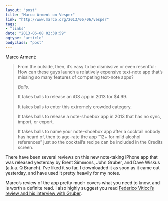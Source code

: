 ```yaml
---
layout: "post"
title: "Marco Arment on Vesper"
link: "http://www.marco.org/2013/06/06/vesper"
tags: 
- "links"
date: "2013-06-08 02:38:59"
ogtype: "article"
bodyclass: "post"
---
```


Marco Arment:

> From the outside, then, it’s easy to be dismissive or even resentful: How can these guys launch a relatively expensive text-note app that’s missing so many features of competing text-note apps?
> 
> *Balls.*
> 
> It takes balls to release an iOS app in 2013 for $4.99.
> 
> It takes balls to enter this extremely crowded category.
> 
> It takes balls to release a note-shoebox app in 2013 that has no sync, import, or export.
> 
> It takes balls to name your note-shoebox app after a cocktail nobody has heard of, then to age-rate the app “12+ for mild alcohol references” just so the cocktail’s recipe can be included in the Credits screen.

There have been several reviews on this new note-taking iPhone app that was released yesterday by Brent Simmons, John Gruber, and Dave Wiskus (a.k.a. Q Branch). I’ve liked it so far, I downloaded it as soon as it came out yesterday, and have used it pretty heavily for my notes.

Marco’s review of the app pretty much covers what you need to know, and is worth a definite read. I also highly suggest you read [Federico Viticci’s review and his interview with Gruber](http://www.macstories.net/reviews/vesper-review-collect-your-thoughts/).